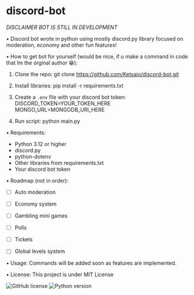 # discord-bot
*DISCLAIMER BOT IS STILL IN DEVELOPMENT*

• Discord bot wrote in python using mostly discord.py library focused on moderation, economy and other fun features!

• How to get bot for yourself (would be nice, if u make a command in code that Im the orginal author 😁):
  1. Clone the repo:
    git clone https://github.com/Ketsaio/discord-bot.git

  2. Install libraries:
    pip install -r requirements.txt

  3. Create a `.env` file with your discord bot token:
    DISCORD_TOKEN=YOUR_TOKEN_HERE
    MONGO_URL=MONGODB_URI_HERE

  4. Run script:
     python main.py

• Requirements:
  - Python 3.12 or higher
  - discord.py
  - python-dotenv
  - Other libraries from requirements.txt
  - Your discord bot token

• Roadmap (not in order):
  - [ ] Auto moderation  
  - [ ] Economy system  
  - [ ] Gambling mini games  
  - [ ] Polls  
  - [ ] Tickets  
  - [ ] Global levels system


• Usage:
  Commands will be added soon as features are implemented.

• License:
  This project is under MIT License



![GitHub license](https://img.shields.io/github/license/Ketsaio/discord-bot)
![Python version](https://img.shields.io/badge/python-3.12%2B-blue)
